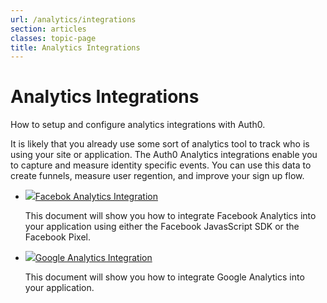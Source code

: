 ```yaml
---
url: /analytics/integrations
section: articles
classes: topic-page
title: Analytics Integrations
---
```


<div class="topic-page-header">
  <div data-name="example" class="topic-page-badge"></div>
  <h1>Analytics Integrations</h1>
  <p>
    How to setup and configure analytics integrations with Auth0.
  </p>
</div>

It is likely that you already use some sort of analytics tool to track who is using your site or application. The Auth0 Analytics integrations enable you to capture and measure identity specific events. You can use this data to create funnels, measure user regention, and improve your sign up flow.

<ul class="topic-links">
  <li>
    <img class="icon-logo" src="/img/icons/facebook.svg" /><a href="/analytics/integrations/facebook-analytics">Facebok Analytics Integration</a>
    <p>
      This document will show you how to integrate Facebook Analytics into your application using either the Facebook JavasScript SDK or the Facebook Pixel.
    </p>
  </li>
  <li>
    <img class="icon-logo" src="/img/icons/google.svg" /><a href="/analytics/integrations/google-analytics">Google Analytics Integration</a>
    <p>
      This document will show you how to integrate Google Analytics into your application.
    </p>
  </li>
</ul>
